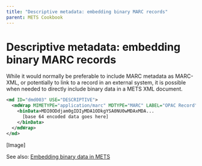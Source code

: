 ```yaml
---
title: "Descriptive metadata: embedding binary MARC records"
parent: METS Cookbook
---
```

# Descriptive metadata: embedding binary MARC records

While it would normally be preferable to include MARC metadata as MARC-XML, or potentially to link to a record in an external system, it is possible when needed to directly include binary data in a METS XML document.

```xml
<md ID="dmd003" USE="DESCRIPTIVE">
  <mdWrap MIMETYPE="application/marc" MDTYPE="MARC" LABEL="OPAC Record">
    <binData>MDI0ODdjam0gIDIyMDA1ODkgYSA0NU0wMDAxMDA...
      [base 64 encoded data goes here]
    </binData>
  </mdWrap>
</md>
```

[Image]

See also: [Embedding binary data in METS](binData.md)
